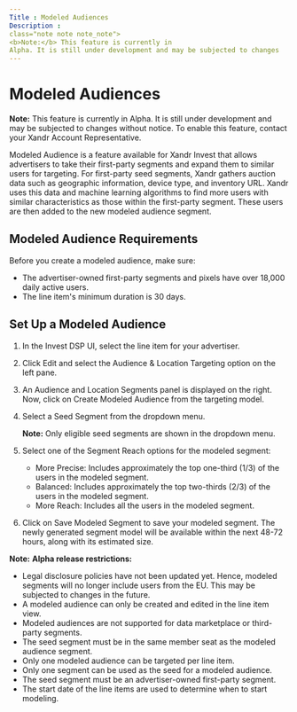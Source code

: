 ```yaml
---
Title : Modeled Audiences
Description : 
class="note note note_note">
<b>Note:</b> This feature is currently in
Alpha. It is still under development and may be subjected to changes
---
```



# Modeled Audiences




<b>Note:</b> This feature is currently in
Alpha. It is still under development and may be subjected to changes
without notice. To enable this feature, contact your
Xandr Account Representative.





Modeled Audience is a feature available for Xandr
Invest that allows advertisers to take their first-party segments
and expand them to similar users for targeting. For first-party seed
segments, Xandr gathers auction data such as
geographic information, device type, and inventory URL.
Xandr uses this data and machine learning
algorithms to find more users with similar characteristics as those
within the first-party segment. These users are then added to the new
modeled audience segment.



## Modeled Audience Requirements

Before you create a modeled audience, make sure:

- The advertiser-owned first-party segments and pixels have over 18,000
  daily active users.
- The line item's minimum duration is 30 days.




## Set Up a Modeled Audience

1.  In the Invest DSP UI, select the line item
    for your advertiser.
2.  Click Edit and select the
    Audience & Location Targeting
    option on the left pane.
3.  An Audience and Location
    Segments panel is displayed on the right. Now, click on
    Create Modeled Audience from the
    targeting model.
4.  Select a Seed Segment from the
    dropdown menu.
    

    <b>Note:</b> Only eligible seed segments
    are shown in the dropdown menu.

    
5.  Select one of the Segment Reach
    options for the modeled segment:
    - More Precise: Includes
      approximately the top one-third (1/3) of the users in the modeled
      segment.
    - Balanced: Includes approximately
      the top two-thirds (2/3) of the users in the modeled segment.
    - More Reach: Includes all the
      users in the modeled segment.
6.  Click on Save Modeled Segment to
    save your modeled segment. The newly generated segment model will be
    available within the next 48-72 hours, along with its estimated
    size.





<b>Note:</b> **Alpha release restrictions:**

- Legal disclosure policies have not been updated yet. Hence, modeled
  segments will no longer include users from the EU. This may be
  subjected to changes in the future.
- A modeled audience can only be created and edited in the line item
  view.
- Modeled audiences are not supported for data marketplace or
  third-party segments.
- The seed segment must be in the same member seat as the modeled
  audience segment.
- Only one modeled audience can be targeted per line item.
- Only one segment can be used as the seed for a modeled audience.
- The seed segment must be an advertiser-owned first-party segment.
- The start date of the line items are used to determine when to start
  modeling.










